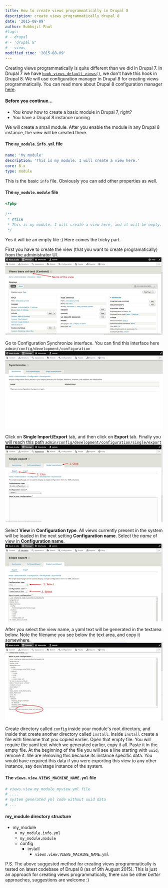 ```yaml
---
title: How to create views programmatically in Drupal 8
description: create views programmatically drupal 8
date: '2015-08-09'
author: Subhojit Paul
#tags:
# - drupal
# - 'drupal 8'
# - views
modified_time: '2015-08-09'
---
```


Creating views programmatically is quite different than we did in Drupal 7. In Drupal 7 we have [`hook_views_default_views()`](https://api.drupal.org/api/views/views.api.php/function/hook_views_default_views/7 "hook_views_default_views()"), we don't have this hook in Drupal 8. We will use configuration manager in Drupal 8 for creating views programmatically. You can read more about Drupal 8 configuration manager [here](https://www.drupal.org/documentation/administer/config "Configuration Manager in Drupal 8").

#### Before you continue...
- You know how to create a basic module in Drupal 7, right?
- You have a Drupal 8 instance running

We will create a small module. After you enable the module in any Drupal 8 instance, the view will be created there.

#### The `my_module.info.yml` file
```yaml
name: 'My module'
description: 'This is my module. I will create a view here.'
core: 8.x
type: module
```
This is the basic `info` file. Obviously you can add other properties as well.

#### The `my_module.module` file
```php
<?php

/**
 * @file
 * This is my module. I will create a view here, and it will be empty.
 */
```
Yes it will be an empty file :) Here comes the tricky part.

First you have to create the view (that you want to create programatically) from the administrator UI.
![Views configuration](/images/post_7/views-programmatically-1.jpg "Views configuration")

Go to Configuration Synchronize interface. You can find this interface here `admin/config/development/configuration`
![Configuration synchronize interface](/images/post_7/views-programmatically-2.jpg "Configuration synchronize interface")

Click on **Single Import/Export** tab, and then click on **Export** tab. Finally you will reach this path `admin/config/development/configuration/single/export`
![Configuration export interface](/images/post_7/views-programmatically-3.jpg "Configuration export interface")

Select **View** in **Configuration type**. All views currently present in the system will be loaded in the next setting **Configuration name**. Select the *name* of view in **Configuration name**.
![Configuration selection](/images/post_7/views-programmatically-4.jpg "Configuration selection")

After you select the view name, a yaml text will be generated in the textarea below. Note the filename you see below the text area, and copy it somewhere.
![Views configuration name](/images/post_7/views-programmatically-5.jpg "Views configuration name")

Create directory called `config` inside your module's root directory, and inside that create another directory called `install`. Inside `install` create a file with filename that you copied earlier. Open that empty file. You will require the yaml text which we generated earlier, copy it all. Paste it in the empty file. At the beginning of the file you will see a line starting with `uuid`, remove it. We are removing this because its instance specific data. You would have required this data if you were exporting this view to any other instance, say dev/stage instance of the system.

#### The `views.view.VIEWS_MACHINE_NAME.yml` file
```yaml
# views.view.my_module_myview.yml file
# ....
# system generated yml code without uuid data
# ...
```

#### my_module directory structure
- my_module
  - `my_module.info.yml`
  - `my_module.module`
  - config
      - install
          - `views.view.VIEWS_MACHINE_NAME.yml`

P.S. The above suggested method for creating views programmatically is tested on latest codebase of Drupal 8 (as of 9th August 2015). This is just an approach for creating views programmatically, there can be other *better* approaches, suggestions are welcome :)
